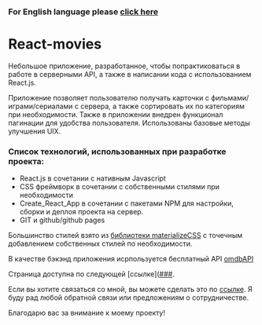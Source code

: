 ### For English language please [click here](./README.md)

# React-movies

Небольшое приложение, разработанное, чтобы попрактиковаться в работе в серверными API, а также в написании кода с использованием React.js.

Приложение позволяет пользователю получать карточки с фильмами/играми/сериалами с сервера, а также сортировать их по категориям при необходимости. Также в приложении внедрен функционал пагинации для удобства пользователя. Использованы базовые методы улучшения UIX.

### Список технологий, использованных при разработке проекта:

- React.js в сочетании с нативным Javascript
- CSS фреймворк в сочетании с собственными стилями при необходимости
- Create_React_App в сочетании с пакетами NPM для настройки, сборки и деплоя проекта на сервер.
- GIT и github/github pages

Большинство стилей взято из [библиотеки materializeCSS](https://materializecss.com/) с точечным добавлением собственных стилей по необходимости.

В качестве бэкэнд приложения исрпользуется бесплатный API [omdbAPI](http://www.omdbapi.com/)

Страница доступна по следующей [ссылке]([###](https://nikolaykrishtopa.github.io/react-movies/).

Если вы хотите связаться со мной, вы можете сделать это по [ссылке](mailto:nikolay.krishtopa@gmail.com). Я буду рад любой обратной связи или предложениям о сотрудничестве.

Благодарю вас за внимание к моему проекту!
